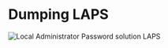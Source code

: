 # Dumping LAPS
![Local Administrator Password solution LAPS](8-Detection%20and%20Defence%20-%20Architectural%20changes#Local%20Administrator%20Password%20solution%20LAPS)